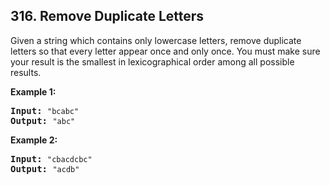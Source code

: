 ## 316. Remove Duplicate Letters

<p>Given a string which contains only lowercase letters, remove duplicate letters so that every letter appear once and only once. You must make sure your result is the smallest in lexicographical order among all possible results.</p>

<p><b>Example 1:</b></p>

<pre>
<b>Input:</b> <code>&quot;bcabc&quot;</code>
<b>Output:</b> <code>&quot;abc&quot;</code>
</pre>

<p><b>Example 2:</b></p>

<pre>
<b>Input:</b> <code>&quot;cbacdcbc&quot;</code>
<b>Output:</b> <code>&quot;acdb&quot;</code>
</pre>